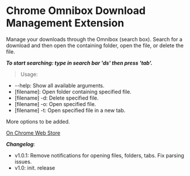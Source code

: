 Chrome Omnibox Download Management Extension
============================================

Manage your downloads through the Omnibox (search box). Search for a download and then open the containing folder, open the file, or delete the file.

***To start searching: type in search bar 'ds' then press 'tab'.***

> Usage:
* --help: Show all available arguments.
* [filename]: Open folder containing specified file.
* [filename] -d: Delete specified file.
* [filename] -o: Open specified file.
* [filename] -t: Open specified file in a new tab.

More options to be added.

[On Chrome Web Store](https://chrome.google.com/webstore/detail/search-downloads/obefkpoacckligmdblalmddagdkcncbf)

***Changelog***:
* v1.0.1: Remove notifications for opening files, folders, tabs. Fix parsing issues.
* v1.0: init. release
